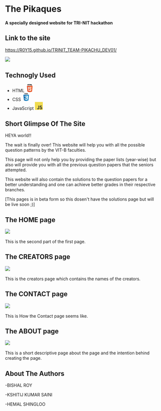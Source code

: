 
# The Pikaques
#### A specially designed website for TRI-NIT hackathon

## Link to the site
https://R0Y15.github.io/TRINIT_TEAM-PIKACHU_DEV01/

<img src = "https://github.com/ronnie8789/TRINIT_TEAM-PIKACHU_DEV01/blob/master/readme_files/home.png"></img>


## Technogly Used

- HTML  <img height = "26px" src = "https://raw.githubusercontent.com/github/explore/80688e429a7d4ef2fca1e82350fe8e3517d3494d/topics/html/html.png"> <img>
- CSS  <img height = "26px" src = "https://raw.githubusercontent.com/github/explore/80688e429a7d4ef2fca1e82350fe8e3517d3494d/topics/css/css.png"> <img>
- JavaScript <img height = "26px" src = "https://raw.githubusercontent.com/github/explore/80688e429a7d4ef2fca1e82350fe8e3517d3494d/topics/javascript/javascript.png"> <img>
## Short Glimpse Of The Site

HEYA world!!

The wait is finally over! This website will help you with all the possible question patterns by the VIT-B faculties.

This page will not only help you by providing the paper lists (year-wise) but also will provide you with all the previous question papers that the seniors attempted.

This website will also contain the solutions to the question papers for a better understanding and one can achieve better grades in their respective branches.

[This pages is in beta form so this dosen't have the solutions page but will be live soon ;)]

## The HOME page

<img src = "https://github.com/ronnie8789/TRINIT_TEAM-PIKACHU_DEV01/blob/master/readme_files/paper%20list.png"></img>

This is the second part of the first page.

## The CREATORS page

<img src = "https://github.com/ronnie8789/TRINIT_TEAM-PIKACHU_DEV01/blob/master/readme_files/creators.png"></img>

This is the creators page which contains the names of the creators.

## The CONTACT page

<img src = "https://github.com/ronnie8789/TRINIT_TEAM-PIKACHU_DEV01/blob/master/readme_files/contact.png"></img>

This is How the Contact page seems like.

## The ABOUT page

<img src = "https://github.com/ronnie8789/TRINIT_TEAM-PIKACHU_DEV01/blob/master/readme_files/about.png"></img>

This is a short descriptive page about the page and the intention behind creating the page.
## About The Authors

 -BISHAL ROY
 
 -KSHITIJ KUMAR SAINI

 -HEMAL SHINGLOO
